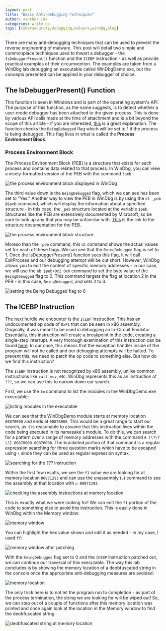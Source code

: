 ```yaml
---
layout: post
title: "Basic Anti-Debugging Techniques"
author: <author_id> 
categories: write-up
tags: [cybersecurity,debugging,malware,windbg,blog]
---
```


There are many anti-debugging techniques that can be used to prevent the reverse engineering of malware. This post will detail two simple and commonplace techniques used to thwart a debugger - the `IsDebuggerPresent()` function and the `ICEBP` instruction - as well as provide practical examples of their circumvention. The examples are taken from a WinDbg lab debugging an executable called WinDbgDemo.exe, but the concepts presented can be applied in your debugger of choice.

## The IsDebuggerPresent() Function

This function is seen in Windows and is part of the operating system's API. The purpose of this function, as the name suggests, is to detect whether a user-mode debugger has been attached to the given process. This is done by various API calls made at the time of attachment and is a bit beyond the scope of this article - if you are interested, [this](https://xorl.wordpress.com/2017/11/20/reverse-engineering-isdebuggerpresent/) is a great explanation. The function checks the `BeingDebugged` flag which will be set to 1 if the process is being debugged. This flag lives in what is called the **Process Environment Block**.

### Process Environment Block

The Process Environment Block (PEB) is a structure that exists for each process and contains data related to that process. In WinDbg, you can view a nicely-formatted version of the PEB with the command `!peb`.

![the process environment block displayed in WinDbg](https://raw.githubusercontent.com/thedriftingbit/thedriftingbit.github.io/refs/heads/main/assets/img/anti-debugging/PEB_Format.jpg)

The third value down is the `BeingDebugged` flag, which we can see has been set to "Yes." Another way to view the PEB in WinDbg is by using the `dt _peb @$peb` command, which will display the information about a specified structure - in this case, the `_peb` structure located at the variable `$peb`. Structures like the PEB are extensively documented by Microsoft, so be sure to look up any that you may be unfamiliar with. [This](https://learn.microsoft.com/en-us/windows/win32/api/winternl/ns-winternl-peb) is the link to the structure documentation for the PEB.

![the process environment block structure](https://raw.githubusercontent.com/thedriftingbit/thedriftingbit.github.io/refs/heads/main/assets/img/anti-debugging/PEB1.jpg)

Moreso than the `!peb` command, this `dt` command shows the actual values set for each of these flags. We can see that the `BeingDebugged` flag is set to 1. Once the IsDebuggerPresent() function sees this flag, it will call ExitProcess and our debugging attempt will be cut short. However, WinDbg allows you to edit the content of specific memory addresses - in our case, we will use the `eb $peb+0x2 0x0` command to set the byte value of the `BeingDebugged` flag to 0. This command targets the flag at location 2 in the PEB - in this case, `BeingDebugged`, and sets it to 0.

![setting the Being Debugged flag to 0](https://raw.githubusercontent.com/thedriftingbit/thedriftingbit.github.io/refs/heads/main/assets/img/anti-debugging/PEB2.jpg)

## The ICEBP Instruction

The next hurdle we encounter is the `ICEBP` instruction. This has an undocumented op code of `0xF1` that can be seen in x86 assembly. Originally, it was meant to be used in debugging an In-Circuit Emulator. Essentially, this instruction will create a breakpoint in the code, creating a single-step interrupt. A very thorough examination of this instruction can be found [here](https://www.rcollins.org/secrets/opcodes/ICEBP.html). In our case, this means that the exception handler inside of the program will not be called and our debugging attempts will be halted. To prevent this, we need to patch the op code to something else. But how do we find this instruction?

The `ICEBP` instruction is not recognized by x86 assembly, unlike common instructions like `call`, `mov`, etc. WinDbg represents this as an instruction of `???`, so we can use this to narrow down our search.

First, we use the `lm` command to list the modules in the WinDbgDemo.exe executable:

![listing modules in the executable](https://raw.githubusercontent.com/thedriftingbit/thedriftingbit.github.io/refs/heads/main/assets/img/anti-debugging/WinDBG_LM.jpg)

We can see that the WinDbgDemo module starts at memory location `00870000` and ends at `00876000`. This would be a great range to start our search, as it is reasonable to assume that this instruction lives within the code being executed in its namesake's module. To do this, we can search for a pattern over a range of memory addresses with the command `# [\?\?\?] 00870000 00876000`. The bracketed portion of that command is a regular expression searching for three question marks which have to be escaped using `\` since they can be used as regular expression syntax.

![searching for the ??? instruction](https://raw.githubusercontent.com/thedriftingbit/thedriftingbit.github.io/refs/heads/main/assets/img/anti-debugging/WinDBG_SearchF1.jpg)

Within the first few results, we see the `f1` value we are looking for at memory location `00871293` and can use the unassembly (`u`) command to see the assembly at that location with `u 00871293`.

![checking the assembly instructions at memory location](https://raw.githubusercontent.com/thedriftingbit/thedriftingbit.github.io/refs/heads/main/assets/img/anti-debugging/WinDBG_Unassemble.jpg)

This is exactly what we were looking for! We can edit the `f1` portion of the code to something else to avoid this instruction. This is easily done in WinDbg within the Memory window:

![memory window](https://raw.githubusercontent.com/thedriftingbit/thedriftingbit.github.io/refs/heads/main/assets/img/anti-debugging/WinDBG_MemoryPatch.jpg)

You can highlight the hex value shown and edit it as needed - in my case, I used `ff`:

![memory window after patching](https://raw.githubusercontent.com/thedriftingbit/thedriftingbit.github.io/refs/heads/main/assets/img/anti-debugging/WinDBG_AfterPatch2.jpg)

With the `BeingDebugged` flag set to 0 and the `ICEBP` instruction patched out, we can continue our traversal of this executable. The way this lab concludes is by showing the memory location of a deobfuscated string in the console once the appropriate anti-debugging measures are avoided:

![memory location](https://raw.githubusercontent.com/thedriftingbit/thedriftingbit.github.io/refs/heads/main/assets/img/anti-debugging/WinDBG_DeobStringLocation.jpg)

The only trick here is to not let the program run to completion - as part of the process termination, the string we are looking for will be wiped out! So, we can step out of a couple of functions after this memory location was printed and once again look at the location in the Memory window to find the deobfuscated string:

![deobfuscated string at memory location](https://raw.githubusercontent.com/thedriftingbit/thedriftingbit.github.io/refs/heads/main/assets/img/anti-debugging/WinDBG_DeobString.jpg)